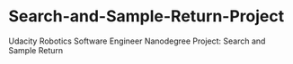 # Search-and-Sample-Return-Project
Udacity Robotics Software Engineer Nanodegree Project: Search and Sample Return
